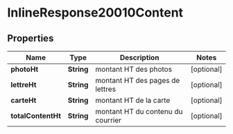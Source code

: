# InlineResponse20010Content

## Properties
Name | Type | Description | Notes
------------ | ------------- | ------------- | -------------
**photoHt** | **String** | montant HT des photos |  [optional]
**lettreHt** | **String** | montant HT des pages de lettres |  [optional]
**carteHt** | **String** | montant HT de la carte |  [optional]
**totalContentHt** | **String** | montant HT du contenu du courrier |  [optional]
